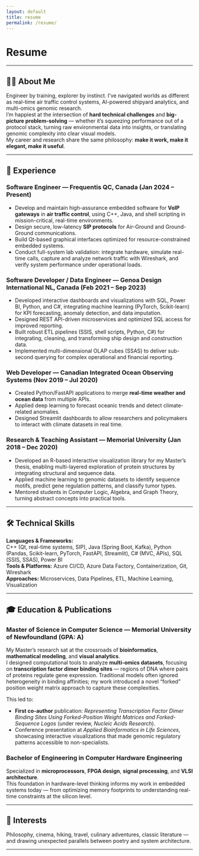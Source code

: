 ```yaml
---
layout: default
title: resume
permalink: /resume/
---
```


# Resume

---

## 👩‍💻 About Me
Engineer by training, explorer by instinct. I’ve navigated worlds as different as real-time air traffic control systems, AI-powered shipyard analytics, and multi-omics genomic research.  
I’m happiest at the intersection of **hard technical challenges** and **big-picture problem-solving** — whether it’s squeezing performance out of a protocol stack, turning raw environmental data into insights, or translating genomic complexity into clear visual models.  
My career and research share the same philosophy: **make it work, make it elegant, make it useful**.

---

## 💼 Experience

### **Software Engineer** — Frequentis QC, Canada (Jan 2024 – Present)
- Develop and maintain high-assurance embedded software for **VoIP gateways** in **air traffic control**, using C++, Java, and shell scripting in mission-critical, real-time environments.
- Design secure, low-latency **SIP protocols** for Air-Ground and Ground-Ground communications.
- Build Qt-based graphical interfaces optimized for resource-constrained embedded systems.
- Conduct full-system lab validation: integrate hardware, simulate real-time calls, capture and analyze network traffic with Wireshark, and verify system performance under operational loads.

### **Software Developer / Data Engineer** — Genoa Design International NL, Canada (Feb 2021 – Sep 2023)
- Developed interactive dashboards and visualizations with SQL, Power BI, Python, and C#, integrating machine learning (PyTorch, Scikit-learn) for KPI forecasting, anomaly detection, and data imputation.
- Designed REST API-driven microservices and optimized SQL access for improved reporting.
- Built robust ETL pipelines (SSIS, shell scripts, Python, C#) for integrating, cleaning, and transforming ship design and construction data.
- Implemented multi-dimensional OLAP cubes (SSAS) to deliver sub-second querying for complex operational and financial reporting.

### **Web Developer** — Canadian Integrated Ocean Observing Systems (Nov 2019 – Jul 2020)
- Created Python/FastAPI applications to merge **real-time weather and ocean data** from multiple APIs.
- Applied deep learning to forecast oceanic trends and detect climate-related anomalies.
- Designed Streamlit dashboards to allow researchers and policymakers to interact with climate datasets in real time.

### **Research & Teaching Assistant** — Memorial University (Jan 2018 – Dec 2020)
- Developed an R-based interactive visualization library for my Master’s thesis, enabling multi-layered exploration of protein structures by integrating structural and sequence data.
- Applied machine learning to genomic datasets to identify sequence motifs, predict gene regulation patterns, and classify tumor types.
- Mentored students in Computer Logic, Algebra, and Graph Theory, turning abstract concepts into practical tools.

---

## 🛠 Technical Skills
**Languages & Frameworks:**  
C++ (Qt, real-time systems, SIP), Java (Spring Boot, Kafka), Python (Pandas, Scikit-learn, PyTorch, FastAPI, Streamlit), C# (MVC, APIs), SQL (SSIS, SSAS), Power BI  
**Tools & Platforms:** Azure CI/CD, Azure Data Factory, Containerization, Git, Wireshark  
**Approaches:** Microservices, Data Pipelines, ETL, Machine Learning, Visualization

---

## 🎓 Education & Publications

### **Master of Science in Computer Science** — Memorial University of Newfoundland (GPA: A)  
My Master’s research sat at the crossroads of **bioinformatics**, **mathematical modeling**, and **visual analytics**.  
I designed computational tools to analyze **multi-omics datasets**, focusing on **transcription factor dimer binding sites** — regions of DNA where pairs of proteins regulate gene expression. Traditional models often ignored heterogeneity in binding affinities; my work introduced a novel “forked” position weight matrix approach to capture these complexities.  

This led to:
- **First co-author** publication: *Representing Transcription Factor Dimer Binding Sites Using Forked-Position Weight Matrices and Forked-Sequence Logos* (under review, *Nucleic Acids Research*).
- Conference presentation at *Applied Bioinformatics in Life Sciences*, showcasing interactive visualizations that made genomic regulatory patterns accessible to non-specialists.

### **Bachelor of Engineering in Computer Hardware Engineering**  
Specialized in **microprocessors**, **FPGA design**, **signal processing**, and **VLSI architecture**.  
This foundation in hardware-level thinking informs my work in embedded systems today — from optimizing memory footprints to understanding real-time constraints at the silicon level.

---

## 🌱 Interests
Philosophy, cinema, hiking, travel, culinary adventures, classic literature — and drawing unexpected parallels between poetry and system architecture.

---
